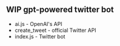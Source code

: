 ## WIP gpt-powered twitter bot

- ai.js - OpenAI's API
- create_tweet - official Twitter API
- index.js - Twitter bot
